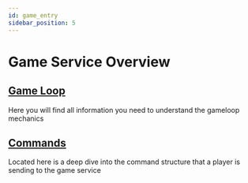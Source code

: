 ```yaml
---
id: game_entry
sidebar_position: 5
---
```


# Game Service Overview

## [Game Loop](/game/game.md)

Here you will find all information you need to understand the gameloop mechanics

## [Commands](/game/commands.md)

Located here is a deep dive into the command structure that a player is sending to the game service

